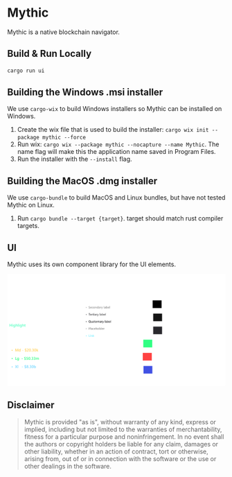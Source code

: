 # Mythic

Mythic is a native blockchain navigator.

## Build & Run Locally

```bash
cargo run ui
```

## Building the Windows .msi installer

We use `cargo-wix` to build Windows installers so Mythic can be installed on Windows.

1. Create the wix file that is used to build the installer: `cargo wix init --package mythic --force`
2. Run wix: `cargo wix --package mythic --nocapture --name Mythic`. The name flag will make this the application name saved in Program Files.
3. Run the installer with the `--install` flag.

## Building the MacOS .dmg installer

We use `cargo-bundle` to build MacOS and Linux bundles, but have not tested Mythic on Linux.

1. Run `cargo bundle --target {target}`. target should match rust compiler targets.

## UI

Mythic uses its own component library for the UI elements.

![](./assets/excalibur_ui_components.png)


## Disclaimer
> Mythic is provided "as is", without warranty of any kind, express or implied, including but not limited to the warranties of merchantability, fitness for a particular purpose and noninfringement. In no event shall the authors or copyright holders be liable for any claim, damages or other liability, whether in an action of contract, tort or otherwise, arising from, out of or in connection with the software or the use or other dealings in the software.